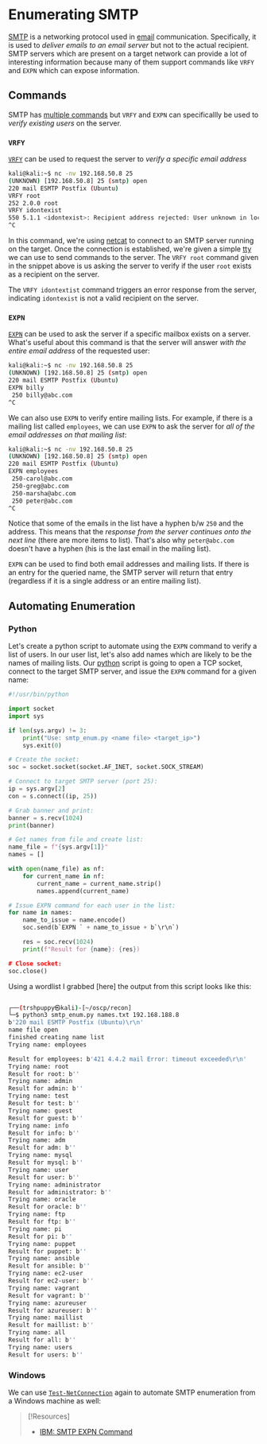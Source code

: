 
# Enumerating SMTP
[SMTP](../../../networking/protocols/SMTP.md) is a networking protocol used in [email](../../../networking/email.md) communication. Specifically, it is used to *deliver emails to an email server* but not to the actual recipient. SMTP servers which are present on a target network can provide a lot of interesting information because many of them support commands like `VRFY` and `EXPN` which can expose information.
## Commands
SMTP has [multiple commands](../../../networking/protocols/SMTP.md#Commands) but `VRFY` and `EXPN` can specificallly be used to *verify existing users* on the server. 
### `VRFY`
[`VRFY`](../../../networking/protocols/SMTP.md#`VRFY`) can be used to request the server to *verify a specific email address*
```bash
kali@kali:~$ nc -nv 192.168.50.8 25
(UNKNOWN) [192.168.50.8] 25 (smtp) open
220 mail ESMTP Postfix (Ubuntu)
VRFY root
252 2.0.0 root
VRFY idontexist
550 5.1.1 <idontexist>: Recipient address rejected: User unknown in local recipient table
^C
```
In this command, we're using [netcat](../../../cybersecurity/TTPs/exploitation/tools/netcat.md) to connect to an SMTP server running on the target. Once the connection is established, we're given a simple [tty](../../../computers/linux/terminal-tty-shell.md) we can use to send commands to the server. The `VRFY root` command given in the snippet above is us asking the server to verify if the user `root` exists as a recipient on the server.

The `VRFY idontextist` command triggers an error response from the server, indicating `idontexist` is not a valid recipient on the server.
### `EXPN`
[`EXPN`](../../../networking/protocols/SMTP.md#`EXPN`) can be used to ask the server if a specific mailbox exists on a server. What's useful about this command is that the server will answer *with the entire email address* of the requested user:
```bash
kali@kali:~$ nc -nv 192.168.50.8 25
(UNKNOWN) [192.168.50.8] 25 (smtp) open
220 mail ESMTP Postfix (Ubuntu)
EXPN billy
 250 billy@abc.com
^C
```
We can also use `EXPN` to verify entire mailing lists. For example, if there is a mailing list called `employees`, we can use `EXPN` to ask the server for *all of the email addresses on that mailing list*:
```bash
kali@kali:~$ nc -nv 192.168.50.8 25
(UNKNOWN) [192.168.50.8] 25 (smtp) open
220 mail ESMTP Postfix (Ubuntu)
EXPN employees
 250-carol@abc.com
 250-greg@abc.com
 250-marsha@abc.com
 250 peter@abc.com
^C
```
Notice that some of the emails in the list have a hyphen b/w `250` and the address. This means that the *response from the server continues onto the next line* (there are more items to list). That's also why `peter@abc.com` doesn't have a hyphen (his is the last email in the mailing list). 

`EXPN` can be used to find both email addresses and mailing lists. If there is an entry for the queried name, the SMTP server will return that entry (regardless if it is a single address or an entire mailing list).
## Automating Enumeration
### Python
Let's create a python script to automate using the `EXPN` command to verify a list of users. In our user list, let's also add names which are likely to be the names of mailing lists. Our [python](../../../coding/languages/python/python.md) script is going to open a TCP socket, connect to the target SMTP server, and issue the `EXPN` command for a given name:
```python
#!/usr/bin/python

import socket
import sys

if len(sys.argv) != 3:
	print("Use: smtp_enum.py <name file> <target_ip>")
	sys.exit(0)

# Create the socket:
soc = socket.socket(socket.AF_INET, socket.SOCK_STREAM)

# Connect to target SMTP server (port 25):
ip = sys.argv[2]
con = s.connect((ip, 25))

# Grab banner and print:
banner = s.recv(1024)
print(banner)

# Get names from file and create list:
name_file = f"{sys.argv[1]}"
names = []

with open(name_file) as nf:
	for current_name in nf:
		current_name = current_name.strip()
		names.append(current_name)

# Issue EXPN command for each user in the list:
for name in names:
	name_to_issue = name.encode()
	soc.send(b`EXPN ` + name_to_issue + b`\r\n`)

	res = soc.recv(1024)
	print(f"Result for {name}: {res})

# Close socket:
soc.close()
```
Using a wordlist I grabbed [here] the output from this script looks like this:
```bash

┌──(trshpuppy㉿kali)-[~/oscp/recon]
└─$ python3 smtp_enum.py names.txt 192.168.188.8
b'220 mail ESMTP Postfix (Ubuntu)\r\n'
name file open
finished creating name list
Trying name: employees

Result for employees: b'421 4.4.2 mail Error: timeout exceeded\r\n'
Trying name: root
Result for root: b''
Trying name: admin
Result for admin: b''
Trying name: test
Result for test: b''
Trying name: guest
Result for guest: b''
Trying name: info
Result for info: b''
Trying name: adm
Result for adm: b''
Trying name: mysql
Result for mysql: b''
Trying name: user
Result for user: b''
Trying name: administrator
Result for administrator: b''
Trying name: oracle
Result for oracle: b''
Trying name: ftp
Result for ftp: b''
Trying name: pi
Result for pi: b''
Trying name: puppet
Result for puppet: b''
Trying name: ansible
Result for ansible: b''
Trying name: ec2-user
Result for ec2-user: b''
Trying name: vagrant
Result for vagrant: b''
Trying name: azureuser
Result for azureuser: b''
Trying name: maillist
Result for maillist: b''
Trying name: all
Result for all: b''
Trying name: users
Result for users: b''
```
### Windows
We can use [`Test-NetConnection`](../../../CLI-tools/windows/Test-NetConnection.md) again to automate SMTP enumeration from a Windows machine as well:


> [!Resources]
> - [IBM: SMTP EXPN Command](https://www.ibm.com/docs/en/zos/2.2.0?topic=sc-expn-command-verify-whether-mailbox-exists-local-host)

